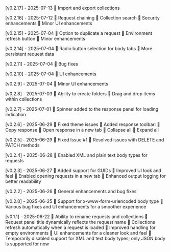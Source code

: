 [v0.2.17] - 2025-07-13
🔹 Import and export collections

[v0.2.16] - 2025-07-12
🔹 Request chaining
🔹 Collection search
🔹 Security enhancements
🔹 Minor UI enhancements

[v0.2.15] - 2025-07-04
🔹 Option to duplicate a request
🔹 Environment refresh button
🔹 Minor enhancements

[v0.2.14] - 2025-07-04
🔹 Radio button selection for body tabs
🔹 More persistent request data

[v0.2.11] - 2025-07-04
🔹 Bug fixes

[v0.2.10] - 2025-07-04
🔹 UI enhancements

[v0.2.9] - 2025-07-04
🔹 Minor UI enhancements

[v0.2.8] - 2025-07-03
🔹 Ability to create folders
🔹 Drag and drop items within collections

[v0.2.7] - 2025-07-01
🔹 Spinner added to the response panel for loading indication

[v0.2.6] - 2025-06-29
🔹 Fixed theme issues
🔹 Added response toolbar:
🔹 Copy response
🔹 Open response in a new tab
🔹 Collapse all
🔹 Expand all

[v0.2.5] - 2025-06-29
🔹 Fixed Issue #1
🔹 Resolved issues with DELETE and PATCH methods

[v0.2.4] - 2025-06-28
🔹 Enabled XML and plain text body types for requests

[v0.2.3] - 2025-06-27
🔹 Added support for GUIDs
🔹 Improved UI look and feel
🔹 Enabled opening requests in a new tab
🔹 Enhanced output logging for better readability

[v0.2.2] - 2025-06-26
🔹 General enhancements and bug fixes

[v0.2.0] - 2025-06-25
🔹 Support for x-www-form-urlencoded body type
🔹 Various bug fixes and UI enhancements for a smoother experience

[v0.1.1] - 2025-06-22
🔹 Ability to rename requests and collections
🔹 Request panel title dynamically reflects the request name
🔹 Collections refresh automatically when a request is loaded
🔹 Improved handling for empty environments
🔹 UI enhancements for a cleaner look and feel
🔹 Temporarily disabled support for XML and text body types; only JSON body is supported for now
